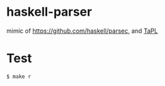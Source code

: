 # haskell-parser
mimic of https://github.com/haskell/parsec, and [TaPL](https://www.cis.upenn.edu/~bcpierce/tapl/)

# Test
```
$ make r
```
